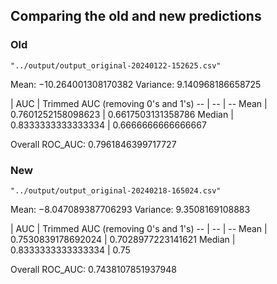 ## Comparing the old and new predictions

### Old
`"../output/output_original-20240122-152625.csv"`

Mean: $-10.264001308170382$
Variance: $9.140968186658725$

| AUC | Trimmed AUC (removing 0's and 1's)
-- | -- | --
Mean |  $0.7601252158098623$ | $0.6617503131358786$
Median | $0.8333333333333334$ | $0.6666666666666667$

Overall ROC_AUC: $0.7961846399717727$



### New
`"../output/output_original-20240218-165024.csv"`

Mean: $-8.047089387706293$
Variance: $9.3508169108883$

| AUC | Trimmed AUC (removing 0's and 1's)
-- | -- | --
Mean |  $0.7530839178692024$ | $0.7028977223141621$
Median | $0.8333333333333334$ | $0.75$

Overall ROC_AUC: $0.7438107851937948$
